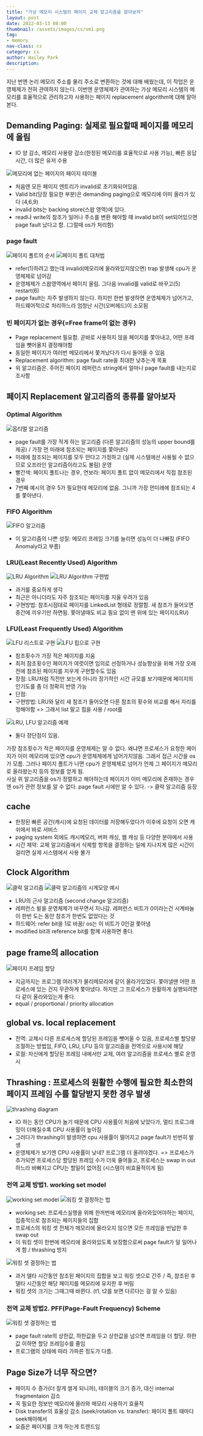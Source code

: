 ```yaml
---
title: "가상 메모리 시스템의 페이지 교체 알고리즘을 알아보자"
layout: post
date: 2022-03-13 08:00
thumbnail: /assets/images/cs/vm1.png
tag:
- memory
nav-class: cs
category: cs
author: Hailey Park
description: 
---
```


지난 번엔 논리 메모리 주소를 물리 주소로 변환하는 것에 대해 배웠는데, 이 작업은 운영체제가 전혀 관여하지 않는다.
이번엔 운영체제가 관여하는 가상 메모리 시스템의 메모리를 효율적으로 관리하고자 사용하는 페이지 replacement algorithm에 대해 알아본다.

## Demanding Paging: 실제로 필요할때 페이지를 메모리에 올림

- IO 양 감소, 메모리 사용량 감소(한정된 메모리를 효율적으로 사용 가능), 빠른 응답시간, 더 많은 유저 수용

![메모리에 없는 페이지의 페이지 테이블]({{site.baseurl}}/assets/images/cs//vm1.png)

- 처음엔 모든 페이지 엔트리가 invalid로 초기화되어있음.
- Valid bit(당장 필요한 부분)은 demanding paging으로 메모리에 이미 올라가 있다 (4,6,9)
- invalid bits는 backing store(스왑 영역)에 있다.
- read나 write의 참조가 일어나 주소를 변환 해야할 때 invalid bit이 set되어있으면 page fault 났다고 함. (그럴때 os가 처리함)

### page fault

![페이지 폴트의 순서]({{site.baseurl}}/assets/images/cs//vm2.png)
![페이지 폴트 대처법]({{site.baseurl}}/assets/images/cs//vm3.png)

- refer(1)하려고 했는데 invalid(메모리에 올라와있지않으면) trap 발생해 cpu가 운영체제로 넘어감
- 운영체제가 스왑영역에서 페이지 올림. 그다음 invalid를 valid로 바꾸고(5) restart(6)
- page fault는 자주 발생하지 않는다. 하지만 한번 발생하면 운영체제가 넘어가고, 하드웨어적으로 처리하느라 엄청난 시간(오버헤드)이 소모됨

### 빈 페이지가 없는 경우(=Free frame이 없는 경우)

- Page replacement 필요함. 곧바로 사용하지 않을 페이지를 쫓아내고, 어떤 프레임을 뺏어올지 결정해야함
- 동일한 페이지가 여러번 메모리에서 쫓겨났다가 다시 들어올 수 있음
- Replacement algorithm: page fault rate을 최대한 낮추는게 목표
- 위 알고리즘은. 주어진 페이지 레퍼런스 string에서 얼마나 page fault를 내는지로 조사함

## 페이지 Replacement 알고리즘의 종류를 알아보자

### Optimal Algorithm

![옵티멀 알고리즘]({{site.baseurl}}/assets/images/cs//vm4.png)

- page fault를 가장 적게 하는 알고리즘 (다른 알고리즘의 성능의 upper bound를 제공) / 가장 먼 미래에 참조되는 페이지를 쫓아낸다
- 미래에 참조되는 페이지를 모두 안다고 가정하고 (실제 시스템에선 사용될 수 없으므로 오프라인 알고리즘이라고도 불림) 운영
- 빨간색: 페이지 폴트나는 경우, 연보라: 페이지 폴트 없이 메모리에서 직접 참조된 경우
- 7번째 예시의 경우 5가 필요한데 메모리에 없음. 그니까 가장 먼미래에 참조되는 4를 쫓아낸다.

### FIFO Algorithm

![FIFO 알고리즘]({{site.baseurl}}/assets/images/cs//vm5.png)

- 이 알고리즘의 나쁜 성질: 메모리 프레임 크기를 늘리면 성능이 더 나빠짐 (FIFO Anomaly라고 부름)

### LRU(Least Recently Used) Algorithm

![LRU Algorithm ]({{site.baseurl}}/assets/images/cs//vm6.png)
![LRU Algorithm 구현법]({{site.baseurl}}/assets/images/cs//vm8.png)

- 과거를 중요하게 생각
- 최근은 아니더라도 자주 참조되는 페이지를 지울 우려가 있음
- 구현방법: 참조시점대로 페이지를 LinkedList 형태로 정렬함. 새 참조가 들어오면 중간에 끼우기만 하면됨. 쫓아낼때도 비교 필요 없이 맨 위에 있는 페이지(LRU)

### LFU(Least Frequently Used) Algorithm

![LFU 리스트로 구현]({{site.baseurl}}/assets/images/cs//vm9.png)
![LFU 힙으로 구현]({{site.baseurl}}/assets/images/cs//vm10.png)

- 참조횟수가 가장 적은 페이지를 지움
- 최저 참조횟수인 페이지가 여럿이면 임의로 선정하거나 성능향상을 위해 가장 오래전에 참조된 페이지를 지우게 구현할수도 있음
- 장점: LRU처럼 직전만 보는게 아니라 장기적인 시간 규모를 보기때문에 페이지의 인기도를 좀 더 정확히 반영 가능
- 단점:
- 구현방법: LRU와 달리 새 참조가 들어오면 다른 참조의 횟수와 비교를 해서 자리를 정해야함 => 그래서 list 말고 힙을 사용 / root를 

![LRU, LFU 알고리즘 예제]({{site.baseurl}}/assets/images/cs//vm7.png)

- 둘다 장단점이 있음. 

가장 참조횟수가 적은 페이지를 운영체제는 알 수 없다. 왜냐면 프로세스가 요청한 페이지가 이미 메모리에 있으면 cpu가 운영체제에게 넘어가지않음. 그래서 접근 시간을 os가 모름. 그러나 페이지 폴트가 나면 cpu가 운영체제로 넘어가 언제 그 페이지가 메모리로 올라왔는지 등의 정보를 얻게 됨.  
사실 위 알고리즘을 os가 정렬하고 해야하는데 페이지가 이미 메모리에 존재하는 경우엔 os가 관련 정보를 알 수 없다. page fault 시에만 알 수 있다.
-> 클락 알고리즘 등장

## cache

- 한정된 빠른 공간(캐시)에 요청된 데이터를 저장해두었다가 이후에 요청이 오면 캐쉬에서 바로 서비스
- paging system 외에도 캐시메모리, 버퍼 캐싱, 웹 캐싱 등 다양한 분야에서 사용
- 시간 제약: 교체 알고리즘에서 삭제할 항목을 결정하는 일에 지나치게 많은 시간이 걸리면 실제 시스템에서 사용 불가

## Clock Algorithm

![클락 알고리즘]({{site.baseurl}}/assets/images/cs//vm11.png)
![클락 알고리즘의 시계모양 예시]({{site.baseurl}}/assets/images/cs//vm12.png)

- LRU의 근사 알고리즘 (second change 알고리즘)
- 레퍼런스 빝을 운영체제가 바꾸면서 지나감. 레퍼런스 비트가 0이라는건 시계바늘이 한번 도는 동안 참조가 한번도 없었다는 것
- 하드웨어: refer bit을 1로 바꿈/ os는 이 비트가 0인걸 쫓아냄
- modified bit과 reference bit를 함께 사용하면 좋다.

## page frame의 allocation

![페이지 프레임 할당]({{site.baseurl}}/assets/images/cs//vm13.png)

- 지금까지는 프로그램 여러개가 물리메모리에 같이 올라가있었다. 쫓아낼땐 어떤 프로세스에 있는 건지 무관하게 쫓아냈다. 하지만 그 프로세스가 원활하게 실행되려면 다 같이 올라와있는게 좋다.
- equal / proportional / priority allocation

## global vs. local replacement 

- 전역: 교체시 다른 프로세스에 할당된 프레임을 뺏어올 수 있음, 프로세스별 할당량 조절하는 방법임, FIFO, LRU, LFU 등의 알고리즘을 전역으로 사용시에 해당
- 로컬: 자신에게 할당된 프레임 내에서만 교체, 여러 알고리즘을 프로세스 별로 운영시

## Thrashing : 프로세스의 원활한 수행에 필요한 최소한의 페이지 프레임 수를 할당받지 못한 경우 발생

![thrashing diagram]({{site.baseurl}}/assets/images/cs//vm14.png)

- IO 하는 동안 CPU가 놀기 때문에 CPU 사용률이 처음에 낮았다가, 멀티 프로그래밍이 더해질수록 CPU 사용률이 높아짐
- 그러다가 thrashing이 발생하면 cpu 사용률이 떨어지고 page fault가 빈번히 발생
- 운영체제가 보기엔 CPU 사용률이 낮네? 프로그램 더 올려야겠다. => 프로세스가 추가되면 프로세스당 할당된 프레임 수가 더욱 줄어들고, 프로세스는 swap in out하느라 바빠지고 CPU는 할일이 없어짐 (시스템이 비효율적이게 됨)

### 전역 교체 방법1. working set model

![working set model]({{site.baseurl}}/assets/images/cs//vm15.png)
![워킹 셋 결정하는 법]({{site.baseurl}}/assets/images/cs//vm17.png)

- working set: 프로세스실행을 위해 한꺼번에 메모리에 올라와있어야하는 페이지, 집중적으로 참조되는 페이지들의 집합
- 프로세스의 워킹 셋 전체가 메모리에 올라오지 않으면 모든 프레임을 반납한 후 swap out
- 이 워킹 셋이 한번에 메모리에 올라와있도록 보장함으로써 page fault가 덜 일어나게 함 / thrashing 방지

![워킹 셋 결정하는 법]({{site.baseurl}}/assets/images/cs//vm16.png)

- 과거 델타 시간동안 참조된 페이지의 집합을 보고 워킹 셋으로 간주 / 즉, 참조된 후 델타 시간동안 해당 페이지를 메모리에 유지한 후 버림
- 워킹 셋의 크기는 그때그때 바뀐다. (t1, t2를 보면 다르다는 걸 알 수 있음)

### 전역 교체 방법2. PFF(Page-Fault Frequency) Scheme

![워킹 셋 결정하는 법]({{site.baseurl}}/assets/images/cs//vm18.png)

- page fault rate의 상한값, 하한값을 두고 상한값을 넘으면 프레임을 더 할당. 하한값 이하면 할당 프레임수를 줄임
- 프로그램의 상태에 따라 가파른 정도가 다름.

## Page Size가 너무 작으면?

- 페이지 수 증가(더 잘게 썰게 되니까), 테이블의 크기 증가, 대신 internal fragmentaion 감소
- 꼭 필요한 정보만 메모리에 올라와 메모리 사용하기 효율적
- Disk transfer의 효율성 감소 (seek/rotation vs. transfer): 페이지 폴트 때마다 seek해야해서
- 요즘은 페이지를 크게 하는게 트렌드임